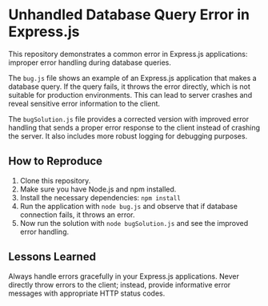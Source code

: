 # Unhandled Database Query Error in Express.js

This repository demonstrates a common error in Express.js applications: improper error handling during database queries.

The `bug.js` file shows an example of an Express.js application that makes a database query.  If the query fails, it throws the error directly, which is not suitable for production environments. This can lead to server crashes and reveal sensitive error information to the client.

The `bugSolution.js` file provides a corrected version with improved error handling that sends a proper error response to the client instead of crashing the server.  It also includes more robust logging for debugging purposes.

## How to Reproduce

1. Clone this repository.
2. Make sure you have Node.js and npm installed.
3. Install the necessary dependencies: `npm install`
4. Run the application with `node bug.js` and observe that if database connection fails, it throws an error.
5. Now run the solution with `node bugSolution.js` and see the improved error handling.

## Lessons Learned

Always handle errors gracefully in your Express.js applications.  Never directly throw errors to the client; instead, provide informative error messages with appropriate HTTP status codes.